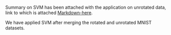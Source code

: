 Summary on SVM has been attached with the application on unrotated data, link to which is attached [Markdown-here](#https://github.com/shubha3/Senior-Mentorship-Summer-Project-2021/blob/f513f4597b2338a16e0685b64dd837c69bd5c648/Application-on-Unrotated-data/SVM/SVM_unrotated.pdf).

We have applied SVM after merging the rotated and unrotated MNIST datasets.
